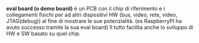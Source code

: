 **eval board (o demo board)** è un PCB con il chip di riferimento e i collegamenti fisichi per ad altri dispositivi HW (bus, video, rete, video, JTAG(debug)) al fine di mostrare le sue potenzialità. (es RaspberryPI ha avuto successo tramite la sua eval board) Il tutto facilita anche lo sviluppo di HW e SW basato su quel chip.